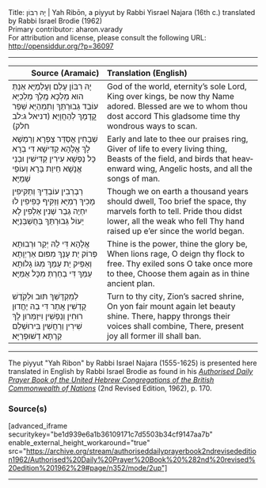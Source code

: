 <html>
<head></head>
<body>
Title: יָהּ רִבּוֹן | Yah Ribōn, a piyyut by Rabbi Yisrael Najara (16th c.) translated by Rabbi Israel Brodie (1962)<br />
Primary contributor: aharon.varady<br />
For attribution and license, please consult the following URL: <a href="http://opensiddur.org/?p=36097">http://opensiddur.org/?p=36097</a>
<p />
<hr />

<table style="margin-left: auto;margin-right: auto;" class="draggable">
<thead><tr><th id="x" style="text-align: right;">Source (Aramaic)</th><th style="text-align: left;">Translation (English)</th></tr></thead>
<tbody>
<tr><td style="vertical-align:top;">
<div class="liturgy" lang="he">
יָהּ רִבּוֹן עָלַם וְעָלְמַיָּא
אַנְתְּ הוּא מַלְכָּא מֶֽלֶךְ מַלְכַיָּא
עוֹבַד גְּבוּרְתֵּךְ וְתִמְהַיָּא
שְׁפַר קֳדָמָךְ לְהַחֲוָיָּא׃ <span class="citation">(דניאל ג:לב חלק)</span>
</span></div></td>
 
<td style="vertical-align:top;">
<div class="english" lang="en">
God of the world, eternity’s sole Lord,
King over kings, be now thy Name adored.
Blessed are we to whom thou dost accord
This gladsome time thy wondrous ways to scan. 
</div></td></tr>


<tr><td style="vertical-align:top;">
<div class="liturgy" lang="he">
שְׁבָחִין אֲסַדֵּר צַפְרָא וְרַמְשָׁא
לָךְ אֱלָהָא קַדִּישָׁא דִּי בְרָא כָּל נַפְשָׁא
עִירִין קַדִּישִׁין וּבְנֵי אֱנָשָׁא
חֵיוַת בָּרָא וְעוֹפֵי שְׁמַיָּא׃
</span></div></td>
 
<td style="vertical-align:top;">
<div class="english" lang="en">
Early and late to thee our praises ring,
Giver of life to every living thing,
Beasts of the field, and birds that heavenward wing,
Angelic hosts, and all the songs of man.
</div></td></tr>


<tr><td style="vertical-align:top;">
<div class="liturgy" lang="he">
רַבְרְבִין עוֹבְדֵיךְ וְתַקִּיפִין
מָכִיךְ רְמַיָּא וְזַקִּיף כְּפִיפִין
לוּ יִחְיֶה גְבַר שְׁנִין אַלְפִין
לָא יֵעוֹל גְּבוּרְתֵּךְ בְּחֻשְׁבְּנַיָּא׃
</span></div></td>
 
<td style="vertical-align:top;">
<div class="english" lang="en">
Though we on earth a thousand years should dwell,
Too brief the space, thy marvels forth to tell.
Pride thou didst lower, all the weak who fell
Thy hand raised up e’er since the world began.
</div></td></tr>


<tr><td style="vertical-align:top;">
<div class="liturgy" lang="he">
אֱלָהָא דִּי לֵהּ יְקַר וּרְבוּתָא
פְּרוֹק יַת עָנָךְ מִפּוּם אַרְיְוָתָא
וְאַפֵּיק יַת עַמֵּךְ מִגּוֹ גָלוּתָא
עַמֵּךְ דִּי בְחַרְתְּ מִכָּל אֻמַּיָּא׃
</span></div></td>
 
<td style="vertical-align:top;">
<div class="english" lang="en">
Thine is the power, thine the glory be,
When lions rage, O deign thy flock to free.
Thy exiled sons O take once more to thee,
Choose them again as in thine ancient plan.
</div></td></tr>


<tr><td style="vertical-align:top;">
<div class="liturgy" lang="he">
לְמִקְדָּשֵׁךְ תּוּב וּלְקֹֽדֶשׁ קֻדְשִׁין
אֲתַר דִּי בֵהּ יֶחֱדוּן רוּחִין וְנַפְשִׁין
וִיזַמְּרוּן לָךְ שִׁירִין וְרַחֲשִׁין
בִּירוּשְׁלֵם קַרְתָּא דְשׁוּפְרַיָּא׃
</span></div></td>
 
<td style="vertical-align:top;">
<div class="english" lang="en">
Turn to thy city, Zion’s sacred shrine,
On yon fair mount again let beauty shine.
There, happy throngs their voices shall combine,
There, present joy all former ill shall ban.
</div></td></tr>
</tbody></table>

<hr />

The piyyut "Yah Ribon" by Rabbi Israel Najara (1555-1625) is presented here translated in English by Rabbi Israel Brodie as found in his <em><a href="/?p=28287">Authorised Daily Prayer Book of the United Hebrew Congregations of the British Commonwealth of Nations</a></em> (2nd Revised Edition, 1962), p. 170.

<h3>Source(s)</h3>

[advanced_iframe securitykey="be1d939e6a1b36109171c7d5503b34cf9147aa7b" enable_external_height_workaround="true" src="https://archive.org/stream/authoriseddailyprayerbook2ndrevisededition1962/Authorised%20Daily%20Prayer%20Book%20%282nd%20revised%20edition%201962%29#page/n352/mode/2up"]

<hr />

&nbsp;

</body>
</html>